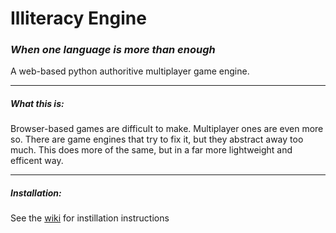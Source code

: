 <h1>Illiteracy Engine</h1>
<h3><i>When one language is more than enough</i></h3>

A web-based python authoritive multiplayer game engine.
<hr>
<h5>What this is:</h5>
Browser-based games are difficult to make. Multiplayer ones are even more so. There are game engines that try to fix it,
but they abstract away too much. This does more of the same, but in a far more lightweight and efficent way.
<hr>
<h5>Installation:</h5>
See the <a href="https://github.com/mrmcscreamypant/illiteracy-engine/wiki">wiki</a> for instillation instructions
